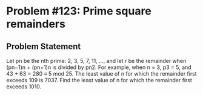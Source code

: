 # Problem #123: Prime square remainders 

## Problem Statement 

Let pn be the nth prime: 2, 3, 5, 7, 11, ..., and let r be the remainder when (pn−1)n + (pn+1)n is divided by pn2.
For example, when n = 3, p3 = 5, and 43 + 63 = 280 ≡ 5 mod 25.
The least value of n for which the remainder first exceeds 109 is 7037.
Find the least value of n for which the remainder first exceeds 1010.
